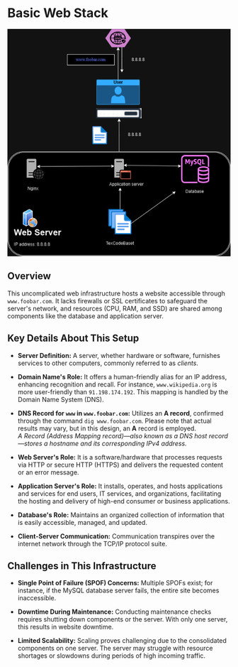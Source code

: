 # Basic Web Stack

![Illustration of a straightforward web stack](0-simple_web_stack.png)

## Overview

This uncomplicated web infrastructure hosts a website accessible through `www.foobar.com`. It lacks firewalls or SSL certificates to safeguard the server's network, and resources (CPU, RAM, and SSD) are shared among components like the database and application server.

## Key Details About This Setup

+ **Server Definition:** A server, whether hardware or software, furnishes services to other computers, commonly referred to as *clients*.

+ **Domain Name's Role:** It offers a human-friendly alias for an IP address, enhancing recognition and recall. For instance, `www.wikipedia.org` is more user-friendly than `91.198.174.192`. This mapping is handled by the Domain Name System (DNS).

+ **DNS Record for `www` in `www.foobar.com`:** Utilizes an **A record**, confirmed through the command `dig www.foobar.com`. Please note that actual results may vary, but in this design, an **A** record is employed.<br/>
<i>A Record (Address Mapping record)—also known as a DNS host record—stores a hostname and its corresponding IPv4 address.</i>

+ **Web Server's Role:** It is a software/hardware that processes requests via HTTP or secure HTTP (HTTPS) and delivers the requested content or an error message.

+ **Application Server's Role:** It installs, operates, and hosts applications and services for end users, IT services, and organizations, facilitating the hosting and delivery of high-end consumer or business applications.

+ **Database's Role:** Maintains an organized collection of information that is easily accessible, managed, and updated.

+ **Client-Server Communication:** Communication transpires over the internet network through the TCP/IP protocol suite.

## Challenges in This Infrastructure

+ **Single Point of Failure (SPOF) Concerns:** Multiple SPOFs exist; for instance, if the MySQL database server fails, the entire site becomes inaccessible.

+ **Downtime During Maintenance:** Conducting maintenance checks requires shutting down components or the server. With only one server, this results in website downtime.

+ **Limited Scalability:** Scaling proves challenging due to the consolidated components on one server. The server may struggle with resource shortages or slowdowns during periods of high incoming traffic.